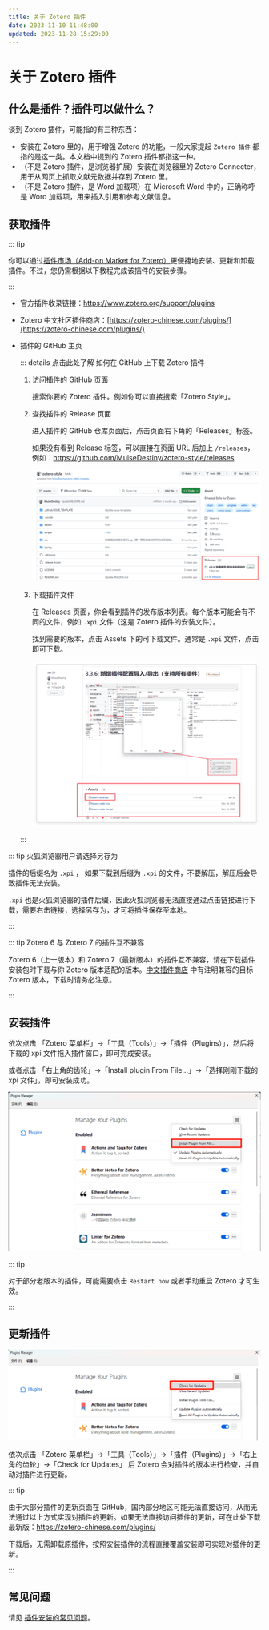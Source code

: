 ```yaml
---
title: 关于 Zotero 插件
date: 2023-11-10 11:48:00
updated: 2023-11-28 15:29:00
---
```


# 关于 Zotero 插件

## 什么是插件？插件可以做什么？

谈到 Zotero 插件，可能指的有三种东西：

- 安装在 Zotero 里的，用于增强 Zotero 的功能，一般大家提起 `Zotero 插件` 都指的是这一类。本文档中提到的 Zotero 插件都指这一种。
- （不是 Zotero 插件，是浏览器扩展）安装在浏览器里的 Zotero Connecter，用于从网页上抓取文献元数据并存到 Zotero 里。
- （不是 Zotero 插件，是 Word 加载项）在 Microsoft Word 中的，正确称呼是 Word 加载项，用来插入引用和参考文献信息。

## 获取插件

::: tip

你可以通过[插件市场（Add-on Market for Zotero）](./zotero-addons.md)更便捷地安装、更新和卸载插件。不过，您仍需根据以下教程完成该插件的安装步骤。

:::

- 官方插件收录链接：<https://www.zotero.org/support/plugins>
- Zotero 中文社区插件商店：[https://zotero-chinese.com/plugins/](https://zotero-chinese.com/plugins/)

- 插件的 GitHub 主页

  ::: details 点击此处了解 如何在 GitHub 上下载 Zotero 插件

  1. 访问插件的 GitHub 页面

     搜索你要的 Zotero 插件。例如你可以直接搜索「Zotero Style」。

  2. 查找插件的 Release 页面

     进入插件的 GitHub 仓库页面后，点击页面右下角的「Releases」标签。

     如果没有看到 Release 标签，可以直接在页面 URL 后加上 `/releases`，例如：<https://github.com/MuiseDestiny/zotero-style/releases>

     ![Releases](../../assets/images/about-plugin-github-releases.png)

  3. 下载插件文件

     在 Releases 页面，你会看到插件的发布版本列表。每个版本可能会有不同的文件，例如 `.xpi` 文件（这是 Zotero 插件的安装文件）。

     找到需要的版本，点击 Assets 下的可下载文件。通常是 `.xpi` 文件，点击即可下载。

     ![下载插件](../../assets/images/about-plugin-github-download-xpi.jpg)

  :::

::: tip 火狐浏览器用户请选择另存为

插件的后缀名为 `.xpi` ， 如果下载到后缀为 `.xpi` 的文件，不要解压，解压后会导致插件无法安装。

`.xpi` 也是火狐浏览器的插件后缀，因此火狐浏览器无法直接通过点击链接进行下载，需要右击链接，选择另存为，才可将插件保存至本地。

:::

::: tip Zotero 6 与 Zotero 7 的插件互不兼容

Zotero 6（上一版本）和 Zotero 7（最新版本）的插件互不兼容，请在下载插件安装包时下载与你 Zotero 版本适配的版本。[中文插件商店](https://zotero-chinese.com/plugins/) 中有注明兼容的目标 Zotero 版本，下载时请务必注意。

:::

## 安装插件

依次点击 「Zotero 菜单栏」->「工具（Tools）」->「插件（Plugins）」，然后将下载的 xpi 文件拖入插件窗口，即可完成安装。

或者点击 「右上角的齿轮」->「Install plugin From File...」->「选择刚刚下载的 xpi 文件」，即可安装成功。

![安装插件](../../assets/images/zotero-plugin-install.png)

::: tip

对于部分老版本的插件，可能需要点击 `Restart now` 或者手动重启 Zotero 才可生效。

:::

## 更新插件

![升级插件](../../assets/images/zotero-plugin-update.png)

依次点击 「Zotero 菜单栏」->「工具（Tools）」->「插件（Plugins）」->「右上角的齿轮」->「Check for Updates」 后 Zotero 会对插件的版本进行检查，并自动对插件进行更新。

::: tip

由于大部分插件的更新页面在 GitHub，国内部分地区可能无法直接访问，从而无法通过以上方式实现对插件的更新。如果无法直接访问插件的更新，可在此处下载最新版：<https://zotero-chinese.com/plugins/>

下载后，无需卸载原插件，按照安装插件的流程直接覆盖安装即可实现对插件的更新。

:::

## 常见问题

请见 [插件安装的常见问题](../faqs/plugins.md)。
